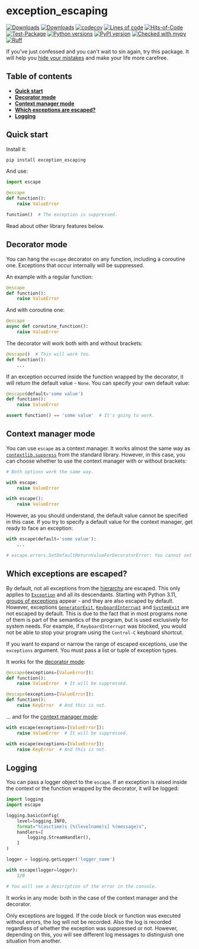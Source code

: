 # exception_escaping

[![Downloads](https://static.pepy.tech/badge/exception_escaping/month)](https://pepy.tech/project/exception_escaping)
[![Downloads](https://static.pepy.tech/badge/exception_escaping)](https://pepy.tech/project/exception_escaping)
[![codecov](https://codecov.io/gh/pomponchik/exception_escaping/graph/badge.svg?token=q7eAfV5g7q)](https://codecov.io/gh/pomponchik/exception_escaping)
[![Lines of code](https://sloc.xyz/github/pomponchik/exception_escaping/?category=code)](https://github.com/boyter/scc/)
[![Hits-of-Code](https://hitsofcode.com/github/pomponchik/exception_escaping?branch=main)](https://hitsofcode.com/github/pomponchik/exception_escaping/view?branch=main)
[![Test-Package](https://github.com/pomponchik/exception_escaping/actions/workflows/tests_and_coverage.yml/badge.svg)](https://github.com/pomponchik/exception_escaping/actions/workflows/tests_and_coverage.yml)
[![Python versions](https://img.shields.io/pypi/pyversions/exception_escaping.svg)](https://pypi.python.org/pypi/exception_escaping)
[![PyPI version](https://badge.fury.io/py/exception_escaping.svg)](https://badge.fury.io/py/exception_escaping)
[![Checked with mypy](http://www.mypy-lang.org/static/mypy_badge.svg)](http://mypy-lang.org/)
[![Ruff](https://img.shields.io/endpoint?url=https://raw.githubusercontent.com/astral-sh/ruff/main/assets/badge/v2.json)](https://github.com/astral-sh/ruff)


If you've just confessed and you can't wait to sin again, try this package. It will help you [hide your mistakes](https://en.wikipedia.org/wiki/Error_hiding) and make your life more carefree.


## Table of contents

- [**Quick start**](#quick-start)
- [**Decorator mode**](#decorator-mode)
- [**Context manager mode**](#context-manager-mode)
- [**Which exceptions are escaped?**](#which-exceptions-are-escaped)
- [**Logging**](#logging)


## Quick start

Install it:

```bash
pip install exception_escaping
```

And use:

```python
import escape

@escape
def function():
    raise ValueError

function()  # The exception is suppressed.
```

Read about other library features below.


## Decorator mode

You can hang the `escape` decorator on any function, including a coroutine one. Exceptions that occur internally will be suppressed.

An example with a regular function:

```python
@escape
def function():
    raise ValueError
```

And with coroutine one:

```python
@escape
async def coroutine_function():
    raise ValueError
```

The decorator will work both with and without brackets:

```python
@escape()  # This will work too.
def function():
    ...
```

If an exception occurred inside the function wrapped by the decorator, it will return the default value - `None`. You can specify your own default value:

```python
@escape(default='some value')
def function():
    raise ValueError

assert function() == 'some value'  # It's going to work.
```


## Context manager mode

You can use `escape` as a context manager. It works almost the same way as [`contextlib.suppress`](https://docs.python.org/3/library/contextlib.html#contextlib.suppress) from the standard library. However, in this case, you can choose whether to use the context manager with or without brackets:

```python
# Both options work the same way.

with escape:
    raise ValueError

with escape():
    raise ValueError
```

However, as you should understand, the default value cannot be specified in this case. If you try to specify a default value for the context manager, get ready to face an exception:

```python
with escape(default='some value'):
    ...

# escape.errors.SetDefaultReturnValueForDecoratorError: You cannot set a default value for the context manager. This is only possible for the decorator.
```

## Which exceptions are escaped?

By default, not all exceptions from the [hierarchy](https://docs.python.org/3/library/exceptions.html#exception-hierarchy) are escaped. This only applies to [`Exception`](https://docs.python.org/3/library/exceptions.html#Exception) and all its descendants. Starting with Python 3.11, [groups of exceptions](https://docs.python.org/3/library/exceptions.html#exception-groups) appear - and they are also escaped by default. However, exceptions [`GeneratorExit`](https://docs.python.org/3/library/exceptions.html#GeneratorExit), [`KeyboardInterrupt`](https://docs.python.org/3/library/exceptions.html#KeyboardInterrupt) and [`SystemExit`](https://docs.python.org/3/library/exceptions.html#SystemExit) are not escaped by default. This is due to the fact that in most programs none of them is part of the semantics of the program, but is used exclusively for system needs. For example, if `KeyboardInterrupt` was blocked, you would not be able to stop your program using the `Control-C` keyboard shortcut.

If you want to expand or narrow the range of escaped exceptions, use the `exceptions` argument. You must pass a list or tuple of exception types.

It works for the [decorator mode](#decorator-mode):

```python
@escape(exceptions=[ValueError]):
def function():
    raise ValueError  # It will be suppressed.

@escape(exceptions=[ValueError]):
def function():
    raise KeyError  # And this is not.
```

... and for the [context manager mode](#context-manager-mode):

```python
with escape(exceptions=[ValueError]):
    raise ValueError  # It will be suppressed.

with escape(exceptions=[ValueError]):
    raise KeyError  # And this is not.
```


## Logging

You can pass a logger object to the `escape`. If an exception is raised inside the context or the function wrapped by the decorator, it will be logged:

```python
import logging
import escape

logging.basicConfig(
    level=logging.INFO,
    format="%(asctime)s [%(levelname)s] %(message)s",
    handlers=[
        logging.StreamHandler(),
    ]
)

logger = logging.getLogger('logger_name')

with escape(logger=logger):
    1/0

# You will see a description of the error in the console.
```

It works in any mode: both in the case of the context manager and the decorator.

Only exceptions are logged. If the code block or function was executed without errors, the log will not be recorded. Also the log is recorded regardless of whether the exception was suppressed or not. However, depending on this, you will see different log messages to distinguish one situation from another.
